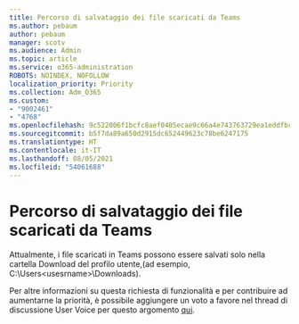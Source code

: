 ```yaml
---
title: Percorso di salvataggio dei file scaricati da Teams
ms.author: pebaum
author: pebaum
manager: scotv
ms.audience: Admin
ms.topic: article
ms.service: o365-administration
ROBOTS: NOINDEX, NOFOLLOW
localization_priority: Priority
ms.collection: Adm_O365
ms.custom:
- "9002461"
- "4768"
ms.openlocfilehash: 9c522006f1bcfc8aef0405ecae9c66a4e743763729ea1eddfbca30197e62e812
ms.sourcegitcommit: b5f7da89a650d2915dc652449623c78be6247175
ms.translationtype: HT
ms.contentlocale: it-IT
ms.lasthandoff: 08/05/2021
ms.locfileid: "54061688"
---
```

# <a name="save-location-for-files-downloaded-from-teams"></a>Percorso di salvataggio dei file scaricati da Teams

Attualmente, i file scaricati in Teams possono essere salvati solo nella cartella Download del profilo utente,(ad esempio, C:\Users\<usesrname>\Downloads).

Per altre informazioni su questa richiesta di funzionalità e per contribuire ad aumentarne la priorità, è possibile aggiungere un voto a favore nel thread di discussione User Voice per questo argomento [qui](https://microsoftteams.uservoice.com/forums/555103-public/suggestions/18693262-have-the-download-function-of-files-allow-you-to-s).
